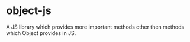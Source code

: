 # object-js
A JS library which provides more important methods other then methods which Object provides in JS.
